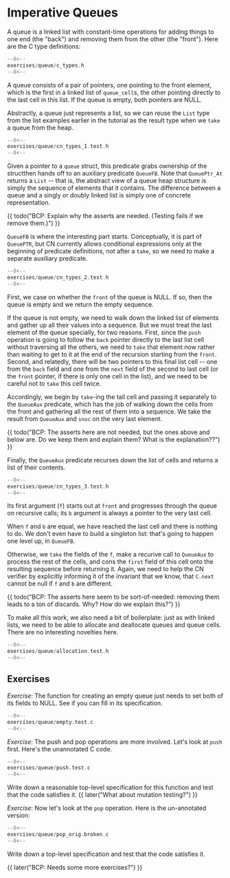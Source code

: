 # Imperative Queues

A queue is a linked list with constant-time operations for adding
things to one end (the "back") and removing them from the other (the
"front"). Here are the C type definitions:

```c title="exercises/queue/c_types.h"
--8<--
exercises/queue/c_types.h
--8<--
```

A queue consists of a pair of pointers, one pointing to the front
element, which is the first in a linked list of `queue_cell`s,
the other pointing directly to the last cell in this list. If the
queue is empty, both pointers are NULL.

Abstractly, a queue just represents a list, so we can reuse the `List`
type from the list examples earlier in the tutorial as the result type
when we `take` a queue from the heap.

```c title="exercises/queue/cn_types_1.test.h"
--8<--
exercises/queue/cn_types_1.test.h
--8<--
```

Given a pointer to a `queue` struct, this predicate grabs ownership
of the structthen hands off to an
auxiliary predicate `QueueFB`. Note that `QueuePtr_At` returns a
`List` -- that is, the abstract view of a queue heap structure is
simply the sequence of elements that it contains. The difference
between a queue and a singly or doubly linked list is simply one of
concrete representation.

{{ todo("BCP: Explain why the asserts are needed.  (Testing fails if
we remove them.)") }}

`QueueFB` is where the interesting part starts. Conceptually,
it is part of `QueuePTR`, but CN currently allows
conditional expressions only at the beginning of predicate
definitions, not after a `take`, so we need to make a separate
auxiliary predicate.

```c title="exercises/queue/cn_types_2.test.h"
--8<--
exercises/queue/cn_types_2.test.h
--8<--
```

First, we case on whether the `front` of the queue is NULL. If so,
then the queue is empty and we return the empty sequence.

If the queue is not empty, we need to walk down the linked list of
elements and gather up all their values into a sequence. But we must
treat the last element of the queue specially, for two reasons.
First, since the `push` operation is going to follow the `back`
pointer directly to the last list cell without traversing all the
others, we need to `take` that element now rather than waiting to
get to it at the end of the recursion starting from the `front`.
Second, and relatedly, there will be two pointers to this final list
cell -- one from the `back` field and one from the `next` field of
the second to last cell (or the `front` pointer, if there is only
one cell in the list), and we need to be careful not to `take` this
cell twice.

Accordingly, we begin by `take`-ing the tail cell and passing it
separately to the `QueueAux` predicate, which has the job of
walking down the cells from the front and gathering all the rest of
them into a sequence. We take the result from `QueueAux` and
`snoc` on the very last element.

{{ todo("BCP: The asserts here are not needed, but the ones above and
below are.  Do we keep them and explain them?  What is the
explanation??") }}

Finally, the `QueueAux` predicate recurses down the list of
cells and returns a list of their contents.

```c title="exercises/queue/cn_types_3.test.h"
--8<--
exercises/queue/cn_types_3.test.h
--8<--
```

Its first argument (`f`) starts out at `front` and progresses
through the queue on recursive calls; its `b` argument is always a
pointer to the very last cell.

When `f` and `b` are equal, we have reached the last cell and
there is nothing to do. We don't even have to build a singleton
list: that's going to happen one level up, in `QueueFB`.

Otherwise, we `take` the fields of the `f`, make a recurive
call to `QueueAux` to process the rest of the cells, and cons the
`first` field of this cell onto the resulting sequence before
returning it. Again, we need to help the CN verifier by explicitly
informing it of the invariant that we know, that `C.next` cannot be
null if `f` and `b` are different.

{{ todo("BCP: The asserts here seem to be sort-of-needed: removing
them leads to a ton of discards.  Why?  How do we explain this?") }}

To make all this work, we also need a bit of boilerplate: just as with
linked lists, we need to be able to allocate and deallocate queues and
queue cells. There are no interesting novelties here.

```c title="exercises/queue/allocation.test.h"
--8<--
exercises/queue/allocation.test.h
--8<--
```

<!-- ====================================================================== -->

## Exercises

_Exercise_: The function for creating an empty queue just needs to set
both of its fields to NULL. See if you can fill in its specification.

```c title="exercises/queue/empty.test.c"
--8<--
exercises/queue/empty.test.c
--8<--
```

<!-- ====================================================================== -->

_Exercise_: The push and pop operations are more involved. Let's look
at `push` first.  Here's the unannotated C code.

```c title="exercises/queue/push.test.c"
--8<--
exercises/queue/push.test.c
--8<--
```

Write down a reasonable top-level specification for this function and
test that the code satisfies it.
{{ later("What about mutation testing?") }}

<!-- ====================================================================== -->

_Exercise_: Now let's look at the `pop` operation. Here is the un-annotated
version:

```c title="exercises/queue/pop_orig.broken.c"
--8<--
exercises/queue/pop_orig.broken.c
--8<--
```

Write down a top-level specification and test that the code satisfies it.

{{ later("BCP: Needs some more exercises?") }}
